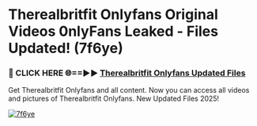 # Therealbritfit Onlyfans Original Videos 0nlyFans Leaked - Files Updated! (7f6ye)

<h3>🔴 CLICK HERE 🌐==►► <a href="https://tinyurl.com/2r6w6z4p" rel="nofollow">Therealbritfit Onlyfans Updated Files</a></h3>

Get Therealbritfit Onlyfans and all content. Now you can access all videos and pictures of Therealbritfit Onlyfans. New Updated Files 2025!

[![7f6ye](https://i.imgur.com/CCmkfDU.gif)](https://tinyurl.com/2r6w6z4p)
